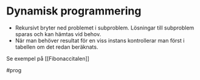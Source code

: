 # Dynamisk programmering
- Rekursivt bryter ned problemet i subproblem. Lösningar till subproblem sparas och kan hämtas vid behov.
- När man behöver resultat för en viss instans kontrollerar man först i tabellen om det redan beräknats.

Se exempel på [[Fibonaccitalen]]

#prog 